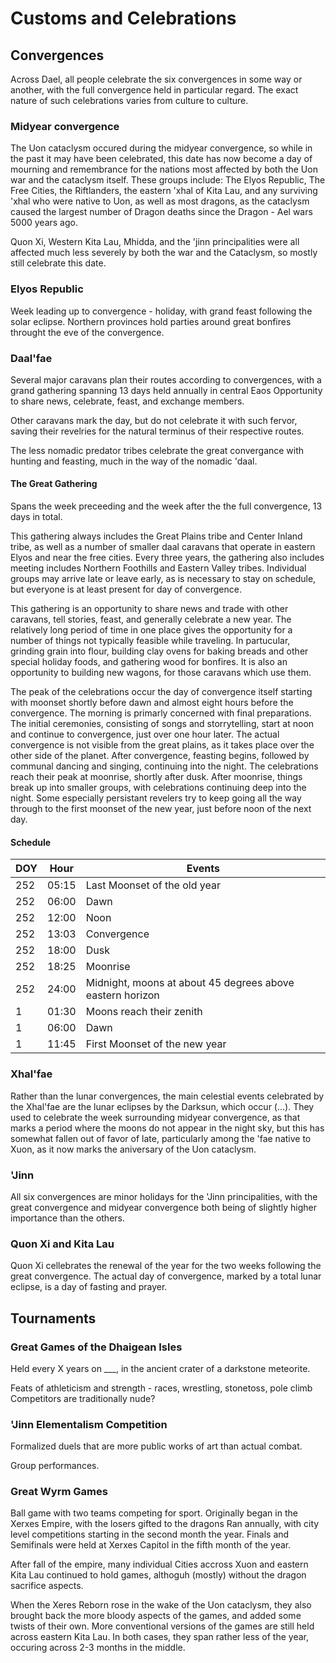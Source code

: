 # Customs and Celebrations

## Convergences

Across Dael, all people celebrate the six convergences in some way or another, with the full convergence held in particular regard. 
The exact nature of such celebrations varies from culture to culture.

### Midyear convergence

The Uon cataclysm occured during the midyear convergence, so while in the past it may have been celebrated, this date has now become a day of mourning and remembrance for the nations most affected by both the Uon war and the 
cataclysm itself. These groups include: The Elyos Republic, The Free Cities, the Riftlanders, the eastern 'xhal of Kita Lau, and any surviving 'xhal who were native to Uon, as well as most dragons, 
as the cataclysm caused the largest number of Dragon deaths since the Dragon - Ael wars 5000 years ago.

Quon Xi, Western Kita Lau, Mhidda, and the 'jinn principalities were all affected much less severely by both the war and the Cataclysm, so mostly still celebrate this date.

### Elyos Republic

Week leading up to convergence - holiday, with grand feast following the solar eclipse.
Northern provinces hold parties around great bonfires throught the eve of the convergence.


### Daal'fae

Several major caravans plan their routes according to convergences, with a grand gathering spanning 13 days held annually in central Eaos
Opportunity to share news, celebrate, feast, and exchange members.

Other caravans mark the day, but do not celebrate it with such fervor, saving their revelries for the natural terminus of their respective routes.

The less nomadic predator tribes celebrate the great convergance with hunting and feasting, much in the way of the nomadic 'daal.

#### The Great Gathering

Spans the week preceeding and the week after the the full convergence, 13 days in total. 

This gathering always includes the Great Plains tribe and Center Inland tribe, as well as a number of smaller daal caravans that operate in eastern Elyos and near the free cities.
Every three years, the gathering also includes meeting includes Northern Foothills and Eastern Valley tribes. Individual groups may arrive late or leave early, as is necessary to stay on schedule, 
but everyone is at least present for day of convergence.

This gathering is an opportunity to share news and trade with other caravans, tell stories, feast, and generally celebrate a new year.
The relatively long period of time in one place gives the opportunity for a number of things not typically feasible while traveling.
In partucular, grinding grain into flour, building clay ovens for baking breads and other special holiday foods, and gathering wood for bonfires.
It is also an opportunity to building new wagons, for those caravans which use them.

The peak of the celebrations occur the day of convergence itself starting with moonset shortly before dawn and almost eight hours before the convergence.
The morning is primarly concerned with final preparations. The initial ceremonies, consisting of songs and storrytelling, start at noon and continue to convergence, just over one hour later.
The actual convergence is not visible from the great plains, as it takes place over the other side of the planet.
After convergence, feasting begins, followed by communal dancing and singing, continuing into the night. The celebrations reach their peak at moonrise, shortly after dusk. 
After moonrise, things break up into smaller groups, with celebrations continuing deep into the night.
Some especially persistant revelers try to keep going all the way through to the first moonset of the new year, just before noon of the next day.

#### Schedule

| DOY | Hour  | Events                           |
|-----|-------|----------------------------------|
| 252 | 05:15 | Last Moonset of the old year     |
| 252 | 06:00 | Dawn                             |
| 252 | 12:00 | Noon                             |
| 252 | 13:03 | Convergence                      |
| 252 | 18:00 | Dusk                             |
| 252 | 18:25 | Moonrise                         |
| 252 | 24:00 | Midnight, moons at about 45 degrees above eastern horizon |
|   1 | 01:30 | Moons reach their zenith         |
|   1 | 06:00 | Dawn                             |
|   1 | 11:45 | First Moonset of the new year    |

### Xhal'fae


Rather than the lunar convergences, the main celestial events celebrated by the Xhal'fae are the lunar eclipses by the Darksun, which occur (...).
They used to celebrate the week surrounding midyear convergence, as that marks a period where the moons do not appear in the night sky, but this has somewhat fallen out of favor of late, particularly among the 'fae native to Xuon, 
as it now marks the aniversary of the Uon cataclysm.

### 'Jinn

All six convergences are minor holidays for the 'Jinn principalities, with the great convergence and midyear convergence both being of slightly higher importance than the others.


### Quon Xi and Kita Lau

Quon Xi cellebrates the renewal of the year for the two weeks following the great convergence. The actual day of convergence, marked by a total lunar eclipse, is a day of fasting and prayer.


## Tournaments

### Great Games of the Dhaigean Isles

Held every X years on ___, in the ancient crater of a darkstone meteorite.

Feats of athleticism and strength - races, wrestling, stonetoss, pole climb
Competitors are traditionally nude?

### 'Jinn Elementalism Competition

Formalized duels that are more public works of art than actual combat.

Group performances.


### Great Wyrm Games

Ball game with two teams competing for sport. Originally began in the Xerxes Empire, with the losers gifted to the dragons
Ran annually, with city level competitions starting in the second month the year.
Finals and Semifinals were held at Xerxes Capitol in the fifth month of the year.

After fall of the empire, many individual Cities accross Xuon and eastern Kita Lau continued to hold games, althoguh (mostly) without the dragon sacrifice aspects.

When the Xeres Reborn rose in the wake of the Uon cataclysm, they also brought back the more bloody aspects of the games, and added some twists of their own.
More conventional versions of the games are still held across eastern Kita Lau. In both cases, they span rather less of the year, occuring across 2-3 months in the middle.
